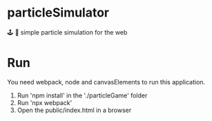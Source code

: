 # particleSimulator
🕹 🔬 simple particle simulation for the web

# Run

You need webpack, node and canvasElements to run this application.

1. Run 'npm install' in the './particleGame' folder
2. Run 'npx webpack'
3. Open the public/index.html in a browser

